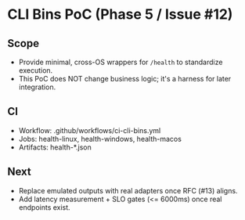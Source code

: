 # CLI Bins PoC (Phase 5 / Issue #12)

## Scope
- Provide minimal, cross-OS wrappers for `/health` to standardize execution.
- This PoC does NOT change business logic; it's a harness for later integration.

## CI
- Workflow: .github/workflows/ci-cli-bins.yml
- Jobs: health-linux, health-windows, health-macos
- Artifacts: health-*.json

## Next
- Replace emulated outputs with real adapters once RFC (#13) aligns.
- Add latency measurement + SLO gates (<= 6000ms) once real endpoints exist.